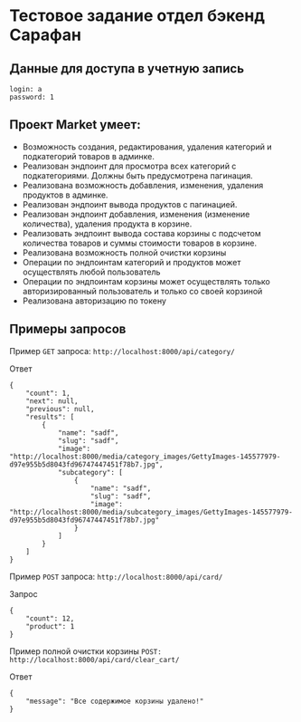 # Тестовое задание отдел бэкенд Сарафан

## Данные для доступа в учетную запись
```
login: a
password: 1
```

##  Проект Market умеет:
- Возможность создания, редактирования, удаления категорий и подкатегорий товаров в админке.
- Реализован эндпоинт для просмотра всех категорий с подкатегориями. Должны быть предусмотрена пагинация.
- Реализована возможность добавления, изменения, удаления продуктов в админке.
- Реализован эндпоинт вывода продуктов с пагинацией.
- Реализован эндпоинт добавления, изменения (изменение количества), удаления продукта в корзине.
- Реализовать эндпоинт вывода  состава корзины с подсчетом количества товаров и суммы стоимости товаров в корзине.
- Реализована возможность полной очистки корзины
- Операции по эндпоинтам категорий и продуктов может осуществлять любой пользователь
- Операции по эндпоинтам корзины может осуществлять только авторизированный пользователь и только со своей корзиной
- Реализована авторизацию по токену

## Примеры запросов
Пример ```GET``` запроса: ``` http://localhost:8000/api/category/ ```

Ответ
```
{
    "count": 1,
    "next": null,
    "previous": null,
    "results": [
        {
            "name": "sadf",
            "slug": "sadf",
            "image": "http://localhost:8000/media/category_images/GettyImages-145577979-d97e955b5d8043fd96747447451f78b7.jpg",
            "subcategory": [
                {
                    "name": "sadf",
                    "slug": "sadf",
                    "image": "http://localhost:8000/media/subcategory_images/GettyImages-145577979-d97e955b5d8043fd96747447451f78b7.jpg"
                }
            ]
        }
    ]
}
```

Пример ```POST``` запроса: ``` http://localhost:8000/api/card/ ```

Запрос
```
{
    "count": 12,
    "product": 1
}
```

Пример полной очистки корзины  ```POST: http://localhost:8000/api/card/clear_cart/ ```

Ответ

```
{
    "message": "Все содержимое корзины удалено!"
}
```